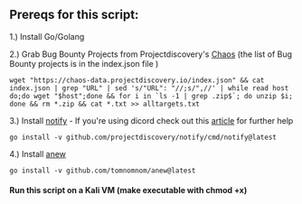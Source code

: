## Prereqs for this script:

1.) Install Go/Golang

2.) Grab Bug Bounty Projects from Projectdiscovery's [Chaos](https://github.com/shifa123/chaos-hunt/blob/master/chaos-hunt.sh) (the list of Bug Bounty projects is in the index.json file )

```
wget "https://chaos-data.projectdiscovery.io/index.json" && cat index.json | grep "URL" | sed 's/"URL": "//;s/",//' | while read host do;do wget "$host";done && for i in `ls -1 | grep .zip$`; do unzip $i; done && rm *.zip && cat *.txt >> alltargets.txt

```

3.) Install [notify](https://github.com/projectdiscovery/notify/blob/master/README.md)
    - If you're using dicord check out this [article](https://bin3xish477.medium.com/how-to-set-up-notify-by-projectdiscovery-34fc6e7f1527) for further help
    
```
go install -v github.com/projectdiscovery/notify/cmd/notify@latest

```

4.) Install [anew](https://github.com/tomnomnom/anew)
```
go install -v github.com/tomnomnom/anew@latest

```

#### Run this script on a Kali VM (make executable with chmod +x)
